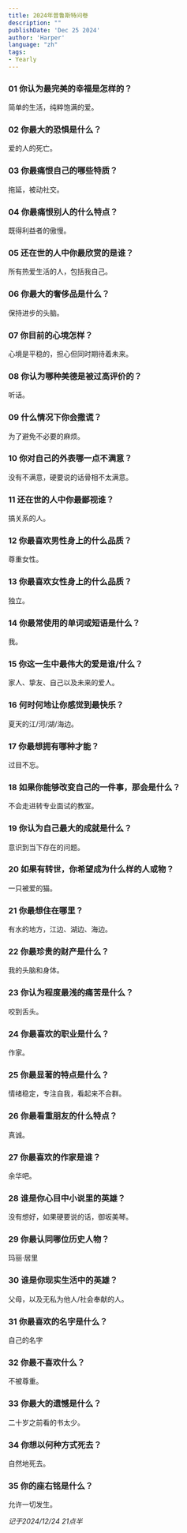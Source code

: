 ```yaml
---
title: 2024年普鲁斯特问卷
description: ""
publishDate: 'Dec 25 2024'
author: 'Harper'
language: "zh"
tags: 
- Yearly
---
```


### 01 你认为最完美的幸福是怎样的？

简单的生活，纯粹饱满的爱。

### 02 你最大的恐惧是什么？

爱的人的死亡。

### 03 你最痛恨自己的哪些特质？

拖延，被动社交。
### 04 你最痛恨别人的什么特点？

既得利益者的傲慢。

### 05 还在世的人中你最欣赏的是谁？

所有热爱生活的人，包括我自己。
### 06 你最大的奢侈品是什么？

保持进步的头脑。

### 07 你目前的心境怎样？

心境是平稳的，担心但同时期待着未来。

### 08 你认为哪种美德是被过高评价的？

听话。
### 09 什么情况下你会撒谎？

为了避免不必要的麻烦。

### 10 你对自己的外表哪一点不满意？

没有不满意，硬要说的话骨相不太满意。

### 11 还在世的人中你最鄙视谁？

搞关系的人。

### 12 你最喜欢男性身上的什么品质？

尊重女性。

### 13 你最喜欢女性身上的什么品质？

独立。

### 14 你最常使用的单词或短语是什么？

我。

### 15 你这一生中最伟大的爱是谁/什么？

家人、挚友、自己以及未来的爱人。

### 16 何时何地让你感觉到最快乐？

夏天的江/河/湖/海边。

### 17 你最想拥有哪种才能？

过目不忘。

### 18 如果你能够改变自己的一件事，那会是什么？

不会走进转专业面试的教室。

### 19 你认为自己最大的成就是什么？

意识到当下存在的问题。

### 20 如果有转世，你希望成为什么样的人或物？

一只被爱的猫。

### 21 你最想住在哪里？

有水的地方，江边、湖边、海边。

### 22 你最珍贵的财产是什么？

我的头脑和身体。

### 23 你认为程度最浅的痛苦是什么？

咬到舌头。

### 24 你最喜欢的职业是什么？

作家。

### 25 你最显著的特点是什么？

情绪稳定，专注自我，看起来不合群。

### 26 你最看重朋友的什么特点？

真诚。

### 27 你最喜欢的作家是谁？

余华吧。

### 28 谁是你心目中小说里的英雄？

没有想好，如果硬要说的话，御坂美琴。

### 29 你最认同哪位历史人物？

玛丽·居里

### 30 谁是你现实生活中的英雄？

父母，以及无私为他人/社会奉献的人。

### 31 你最喜欢的名字是什么？

自己的名字

### 32 你最不喜欢什么？

不被尊重。

### 33 你最大的遗憾是什么？

二十岁之前看的书太少。

### 34 你想以何种方式死去？

自然地死去。

### 35 你的座右铭是什么？

允许一切发生。



*记于2024/12/24 21点半*